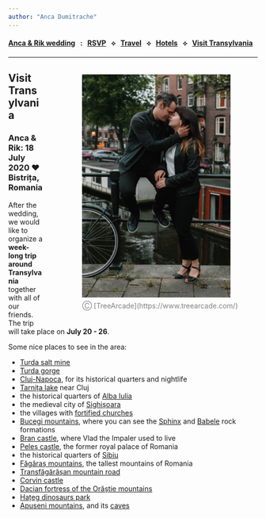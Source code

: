 ```yaml
---
author: "Anca Dumitrache"
---
```


<script src="https://use.fontawesome.com/4b6dfd67d9.js"></script>

#### [Anca & Rik wedding](./)  &nbsp; : &nbsp; [RSVP](https://forms.gle/nrNsmtP1qeaxgmD89)  &nbsp; &#10209; &nbsp;   [Travel](travel.html)  &nbsp; &#10209; &nbsp;  [Hotels](hotels.html)  &nbsp; &#10209; &nbsp;  [Visit Transylvania](trip.html) 



***

<figure style="float: right; margin-left: 80px; margin-bottom: 20px; margin-top: 20px">
<img src="AncaRik.jpg" width="300" />
<figcaption style="text-align: center; margin-top: 5px; color: gray;">&#9400; [TreeArcade](https://www.treearcade.com/)</figcaption>
</figure>

## Visit Transylvania
### Anca & Rik: 18 July 2020 ❤️ Bistrița, Romania

After the wedding, we would like to organize a **week-long trip around Transylvania** together with all of our friends. The trip will take place on **July 20 - 26**.

Some nice places to see in the area:

* [Turda salt mine](https://en.wikipedia.org/wiki/Salina_Turda)
* [Turda gorge](https://en.wikipedia.org/wiki/Turda_Gorge)
* [Cluj-Napoca](https://en.wikipedia.org/wiki/Cluj-Napoca), for its historical quarters and nightlife
* [Tarnița lake](https://en.wikipedia.org/wiki/Lake_Tarni%C8%9Ba) near Cluj
* the historical quarters of [Alba Iulia](https://en.wikipedia.org/wiki/Alba_Iulia)
* the medieval city of [Sighișoara](https://en.wikipedia.org/wiki/Sighi%C8%99oara)
* the villages with [fortified churches](https://en.wikipedia.org/wiki/Villages_with_fortified_churches_in_Transylvania)
* [Bucegi mountains](https://en.wikipedia.org/wiki/Bucegi_Mountains), where you can see the [Sphinx](https://en.wikipedia.org/wiki/Sphinx_(Romania)) and [Babele](https://en.wikipedia.org/wiki/Babele) rock formations
* [Bran castle](https://en.wikipedia.org/wiki/Bran_Castle), where Vlad the Impaler used to live
* [Peleș castle](https://en.wikipedia.org/wiki/Pele%C8%99_Castle), the former royal palace of Romania
* the historical quarters of [Sibiu](https://en.wikipedia.org/wiki/Sibiu)
* [Făgăraș mountains](https://en.wikipedia.org/wiki/F%C4%83g%C4%83ra%C8%99_Mountains), the tallest mountains of Romania
* [Transfăgărășan mountain road](https://en.wikipedia.org/wiki/Transf%C4%83g%C4%83r%C4%83%C8%99an)
* [Corvin castle](https://en.wikipedia.org/wiki/Corvin_Castle)
* [Dacian fortress of the Orăștie mountains](https://en.wikipedia.org/wiki/Dacian_Fortresses_of_the_Or%C4%83%C8%99tie_Mountains)
* [Hațeg dinosaurs park](https://en.wikipedia.org/wiki/Ha%C8%9Beg_Country_Dinosaurs_Geopark)
* [Apuseni mountains](https://en.wikipedia.org/wiki/Apuseni_Mountains), and its [caves](https://www.uncover-romania.com/attractions/nature/caves-from-apuseni/)